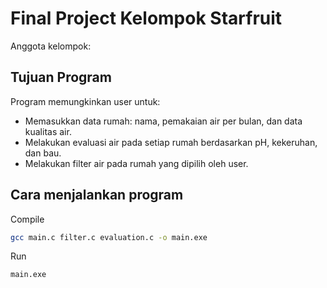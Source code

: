 # Final Project Kelompok Starfruit

Anggota kelompok:

## Tujuan Program

Program memungkinkan user untuk:

- Memasukkan data rumah: nama, pemakaian air per bulan, dan data kualitas air.
- Melakukan evaluasi air pada setiap rumah berdasarkan pH, kekeruhan, dan bau.
- Melakukan filter air pada rumah yang dipilih oleh user.

## Cara menjalankan program

Compile

```bash
gcc main.c filter.c evaluation.c -o main.exe
```

Run

```bash
main.exe
```
